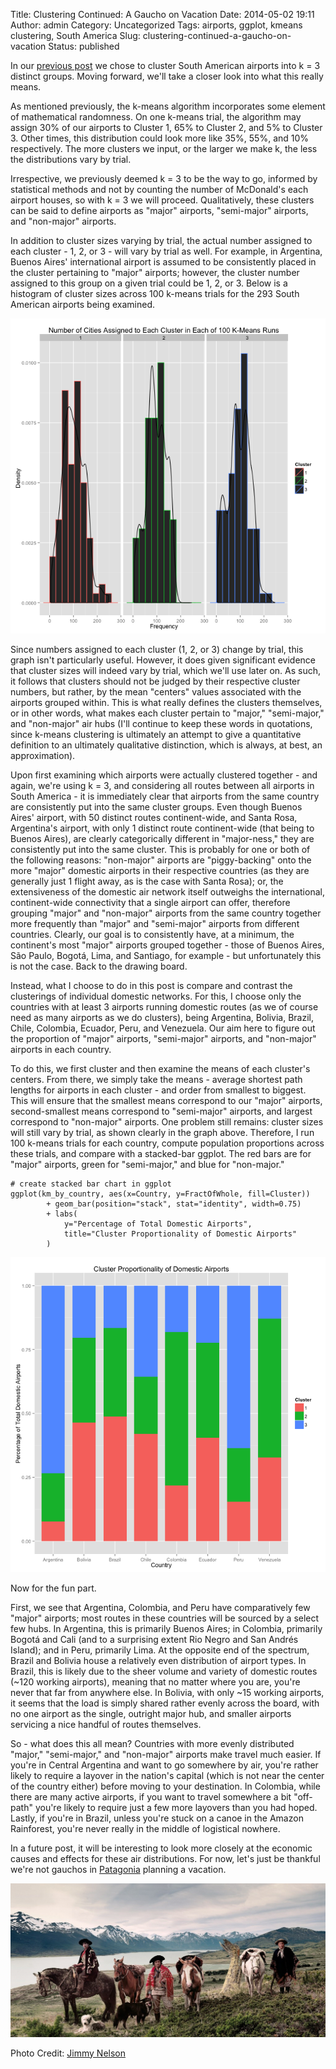 Title: Clustering Continued: A Gaucho on Vacation
Date: 2014-05-02 19:11
Author: admin
Category: Uncategorized
Tags: airports, ggplot, kmeans clustering, South America
Slug: clustering-continued-a-gaucho-on-vacation
Status: published

In our [previous
post](http://travelbythenumbers.com/2014/04/25/clustering-the-airports/)
we chose to cluster South American airports into k = 3 distinct groups.
Moving forward, we'll take a closer look into what this really means.

As mentioned previously, the k-means algorithm incorporates some element
of mathematical randomness. On one k-means trial, the algorithm may
assign 30% of our airports to Cluster 1, 65% to Cluster 2, and 5% to
Cluster 3. Other times, this distribution could look more like 35%, 55%,
and 10% respectively. The more clusters we input, or the larger we make
k, the less the distributions vary by trial.

Irrespective, we previously deemed k = 3 to be the way to go, informed
by statistical methods and not by counting the number of McDonald's each
airport houses, so with k = 3 we will proceed. Qualitatively, these
clusters can be said to define airports as "major" airports,
"semi-major" airports, and "non-major" airports.

In addition to cluster sizes varying by trial, the actual number
assigned to each cluster - 1, 2, or 3 - will vary by trial as well. For
example, in Argentina, Buenos Aires' international airport is assumed to
be consistently placed in the cluster pertaining to "major" airports;
however, the cluster number assigned to this group on a given trial
could be 1, 2, or 3. Below is a histogram of cluster sizes across 100
k-means trials for the 293 South American airports being examined.

![Cluster Assignment Frequency Histogram](figures/airport_cluster_frequency_histograms.png)

Since numbers assigned to each cluster (1, 2, or 3) change by trial,
this graph isn't particularly useful. However, it does given significant
evidence that cluster sizes will indeed vary by trial, which we'll use
later on. As such, it follows that clusters should not be judged by
their respective cluster numbers, but rather, by the mean "centers"
values associated with the airports grouped within. This is what really
defines the clusters themselves, or in other words, what makes each
cluster pertain to "major," "semi-major," and "non-major" air hubs (I'll
continue to keep these words in quotations, since k-means clustering is
ultimately an attempt to give a quantitative definition to an ultimately
qualitative distinction, which is always, at best, an approximation).

Upon first examining which airports were actually clustered together -
and again, we're using k = 3, and considering all routes between all
airports in South America - it is immediately clear that airports from
the same country are consistently put into the same cluster groups. Even
though Buenos Aires' airport, with 50 distinct routes continent-wide,
and Santa Rosa, Argentina's airport, with only 1 distinct route
continent-wide (that being to Buenos Aires), are clearly categorically
different in "major-ness," they are consistently put into the same
cluster. This is probably for one or both of the following reasons:
"non-major" airports are "piggy-backing" onto the more "major" domestic
airports in their respective countries (as they are generally just 1
flight away, as is the case with Santa Rosa); or, the extensiveness of
the domestic air network itself outweighs the international,
continent-wide connectivity that a single airport can offer, therefore
grouping "major" and "non-major" airports from the same country together
more frequently than "major" and "semi-major" airports from different
countries. Clearly, our goal is to consistently have, at a minimum, the
continent's most "major" airports grouped together - those of Buenos
Aires, São Paulo, Bogotá, Lima, and Santiago, for example - but
unfortunately this is not the case. Back to the drawing board.

Instead, what I choose to do in this post is compare and contrast the
clusterings of individual domestic networks. For this, I choose only the
countries with at least 3 airports running domestic routes (as we of
course need as many airports as we do clusters), being Argentina,
Bolivia, Brazil, Chile, Colombia, Ecuador, Peru, and Venezuela. Our aim
here to figure out the proportion of "major" airports, "semi-major"
airports, and "non-major" airports in each country.

To do this, we first cluster and then examine the means of each
cluster's centers. From there, we simply take the means - average
shortest path lengths for airports in each cluster - and order from
smallest to biggest. This will ensure that the smallest means correspond
to our "major" airports, second-smallest means correspond to
"semi-major" airports, and largest correspond to "non-major" airports.
One problem still remains: cluster sizes will still vary by trial, as
shown clearly in the graph above. Therefore, I run 100 k-means trials
for each country, compute population proportions across these trials,
and compare with a stacked-bar ggplot. The red bars are for "major"
airports, green for "semi-major," and blue for "non-major."

```
# create stacked bar chart in ggplot
ggplot(km_by_country, aes(x=Country, y=FractOfWhole, fill=Cluster))
        + geom_bar(position="stack", stat="identity", width=0.75)
        + labs(
            y="Percentage of Total Domestic Airports",
            title="Cluster Proportionality of Domestic Airports"
        )
```

![Stack Bar Cluster Props](figures/cluster_proportions_stacked_barchart.png)

Now for the fun part.

First, we see that Argentina, Colombia, and Peru have comparatively few
"major" airports; most routes in these countries will be sourced by a
select few hubs. In Argentina, this is primarily Buenos Aires; in
Colombia, primarily Bogotá and Cali (and to a surprising extent Rio
Negro and San Andrés Island); and in Peru, primarily Lima. At the
opposite end of the spectrum, Brazil and Bolivia house a relatively even
distribution of airport types. In Brazil, this is likely due to the
sheer volume and variety of domestic routes (\~120 working airports),
meaning that no matter where you are, you're never that far from
anywhere else. In Bolivia, with only \~15 working airports, it seems
that the load is simply shared rather evenly across the board, with no
one airport as the single, outright major hub, and smaller airports
servicing a nice handful of routes themselves.

So - what does this all mean? Countries with more evenly distributed
"major," "semi-major," and "non-major" airports make travel much easier.
If you're in Central Argentina and want to go somewhere by air, you're
rather likely to require a layover in the nation's capital (which is not
near the center of the country either) before moving to your
destination. In Colombia, while there are many active airports, if you
want to travel somewhere a bit "off-path" you're likely to require just
a few more layovers than you had hoped. Lastly, if you're in Brazil,
unless you're stuck on a canoe in the Amazon Rainforest, you're never
really in the middle of logistical nowhere.

In a future post, it will be interesting to look more closely at the
economic causes and effects for these air distributions. For now, let's
just be thankful we're not gauchos in
[Patagonia](http://willtravellife.com/blog/2013/04/22/photo-essay-the-conical-cathedral-of-patagonias-fitzroy/)
planning a vacation.

![Gaucho Photo](images/guachos_on_vacation.jpg)

Photo Credit: [Jimmy Nelson](http://www.beforethey.com/tribe/gauchos)
